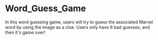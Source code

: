 # Word_Guess_Game

In this word guessing game, users will try to guess the associated Marvel word by using the image as a clue. Users only have 6 bad guesses, and then it's game over!